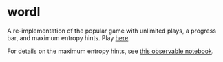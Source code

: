 # wordl
A re-implementation of the popular game with unlimited plays, a progress bar, and maximum entropy hints. Play [here](https://dkirkby.github.io/wordl/).

For details on the maximum entropy hints, see [this observable notebook](https://observablehq.com/@dkirkby/wordle).
